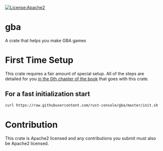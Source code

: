 [![License:Apache2](https://img.shields.io/badge/License-Apache2-green.svg)](https://www.apache.org/licenses/LICENSE-2.0)

# gba

A crate that helps you make GBA games

# First Time Setup

This crate requires a fair amount of special setup. All of the steps are
detailed for you [in the 0th chapter of the
book](https://rust-console.github.io/gba/ch0/index.html) that goes with this
crate.

## For a fast initialization start

```sh
curl https://raw.githubusercontent.com/rust-console/gba/master/init.sh -sSf | sh
```

# Contribution

This crate is Apache2 licensed and any contributions you submit must also be
Apache2 licensed.
